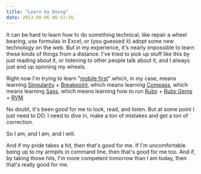 ```yaml
---
title: "Learn by Doing"
date: 2013-08-06 06:51:56
---
```


It can be hard to learn how to do something technical, like repair a wheel bearing, use formulas in Excel, or (you guessed it) adopt some new technology on the web. But in my experience, it's nearly impossible to learn these kinds of things from a distance. I've tried to pick up stuff like this by just reading about it, or listening to other people talk about it, and I always just end up spinning my wheels.

Right now I'm trying to learn "[mobile first](http://designshack.net/articles/css/mobilefirst)" which, in my case, means learning [Singularity](http://product.voxmedia.com/post/28417408304/better-grids-for-a-responsive-world) + [Breakpoint](https://github.com/Team-Sass/breakpoint), which means learning [Compass](http://compass-style.org), which means learning [Sass](http://sass-lang.com), which means learning how to run [Ruby](http://www.ruby-lang.org/en) + [Ruby Gems](http://rubygems.org/pages/download) + [RVM](https://rvm.io).

No doubt, it's been good for me to look, read, and listen. But at some point I just need to DO. I need to dive in, make a ton of mistakes and get a ton of correction.

So I am, and I am, and I will.

And if my pride takes a hit, then that's good for me. If I'm uncomfortable being up to my armpits in command line, then that's good for me too. And if, by taking those hits, I'm more competent tomorrow than I am today, then that's really good for me.
